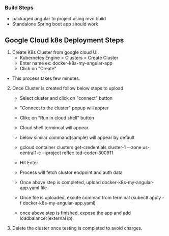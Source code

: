 ### Build Steps 

  * packaged angular to project using mvn build
  * Standalone Spring boot app should work
  

## Google Cloud k8s Deployment Steps



1. Create K8s Cluster from google cloud UI.
	* Kubernetes Engine > Clusters > Create Cluster
	* Enter name ex: docker-k8s-my-angular-app
	* Click on "Create" 
  * This process takes few minutes.
2. Once Cluster is created follow below steps to upload
	* Select cluster and click on "connect" button
	* "Connect to the cluster" popup will apprer
	* Clikc on "Run in cloud shell" button
	* Cloud shell termincal will appear.
	* below similar command(sample) will appear by default
	
	* gcloud container clusters get-credentials cluster-1 --zone us-central1-c --project reflec
	ted-coder-300911
	* Hit Enter 
	* Process will fetch clustor endpoint and auth data
	* Once above step is completed, upload docker-k8s-my-angular-app.yaml file
	* Once file is uploaded, excute commad from terminal (kubectl apply -f docker-k8s-my-angular-app.yaml)
	* once above step is finished, expose the app and add loadbalancer(external ip).
	
3. Delete the cluster once testing is completed to avoid charges.



